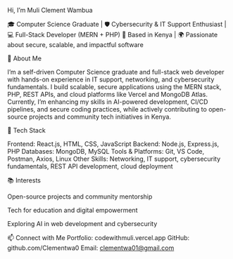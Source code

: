 Hi, I’m Muli Clement Wambua

🎓 Computer Science Graduate | 🛡️ Cybersecurity & IT Support Enthusiast | 💻 Full-Stack Developer (MERN + PHP)
📍 Based in Kenya | 🌍 Passionate about secure, scalable, and impactful software

🚀 About Me

I’m a self-driven Computer Science graduate and full-stack web developer with hands-on experience in IT support, networking, and cybersecurity fundamentals. I build scalable, secure applications using the MERN stack, PHP, REST APIs, and cloud platforms like Vercel and MongoDB Atlas.
Currently, I’m enhancing my skills in AI-powered development, CI/CD pipelines, and secure coding practices, while actively contributing to open-source projects and community tech initiatives in Kenya.

🧰 Tech Stack

Frontend: React.js, HTML, CSS, JavaScript
Backend: Node.js, Express.js, PHP
Databases: MongoDB, MySQL
Tools & Platforms: Git, VS Code, Postman, Axios, Linux
Other Skills: Networking, IT support, cybersecurity fundamentals, REST API development, cloud deployment

📚 Interests

Open-source projects and community mentorship

Tech for education and digital empowerment

Exploring AI in web development and cybersecurity

📫 Connect with Me
Portfolio: codewithmuli.vercel.app
GitHub: github.com/Clementwa0
Email: clementwa01@gmail.com
